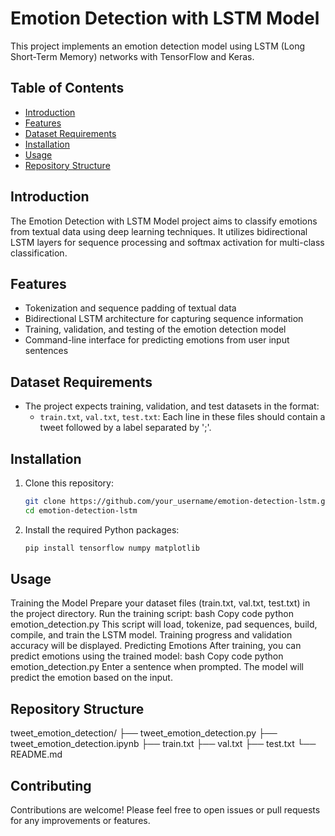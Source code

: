 # Emotion Detection with LSTM Model

This project implements an emotion detection model using LSTM (Long Short-Term Memory) networks with TensorFlow and Keras.

## Table of Contents
- [Introduction](#introduction)
- [Features](#features)
- [Dataset Requirements](#dataset-requirements)
- [Installation](#installation)
- [Usage](#usage)
- [Repository Structure](#repository-structure)
  
## Introduction
The Emotion Detection with LSTM Model project aims to classify emotions from textual data using deep learning techniques. It utilizes bidirectional LSTM layers for sequence processing and softmax activation for multi-class classification.

## Features
- Tokenization and sequence padding of textual data
- Bidirectional LSTM architecture for capturing sequence information
- Training, validation, and testing of the emotion detection model
- Command-line interface for predicting emotions from user input sentences

## Dataset Requirements
- The project expects training, validation, and test datasets in the format:
  - `train.txt`, `val.txt`, `test.txt`: Each line in these files should contain a tweet followed by a label separated by ';'.

## Installation
1. Clone this repository:
   ```bash
   git clone https://github.com/your_username/emotion-detection-lstm.git
   cd emotion-detection-lstm
2. Install the required Python packages:
   ```bash
   pip install tensorflow numpy matplotlib 
## Usage
Training the Model
Prepare your dataset files (train.txt, val.txt, test.txt) in the project directory.
Run the training script:
bash
Copy code
python emotion_detection.py
This script will load, tokenize, pad sequences, build, compile, and train the LSTM model.
Training progress and validation accuracy will be displayed.
Predicting Emotions
After training, you can predict emotions using the trained model:
bash
Copy code
python emotion_detection.py
Enter a sentence when prompted. The model will predict the emotion based on the input.
## Repository Structure
tweet_emotion_detection/
├── tweet_emotion_detection.py
├── tweet_emotion_detection.ipynb
├── train.txt
├── val.txt
├── test.txt
└── README.md
## Contributing
Contributions are welcome! Please feel free to open issues or pull requests for any improvements or features.
